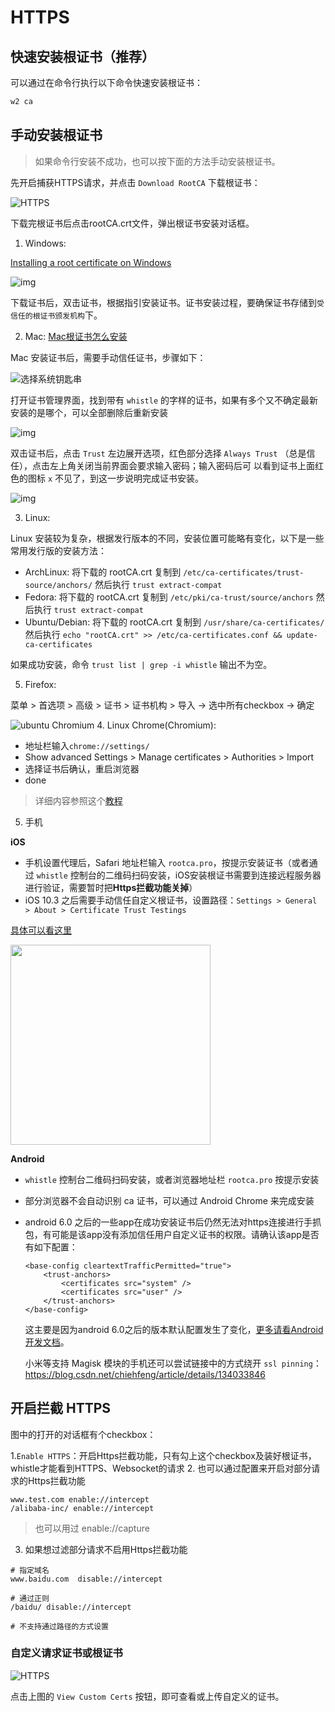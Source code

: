 # HTTPS

## 快速安装根证书（推荐）
可以通过在命令行执行以下命令快速安装根证书：
``` sh
w2 ca
```

## 手动安装根证书
> 如果命令行安装不成功，也可以按下面的方法手动安装根证书。

先开启捕获HTTPS请求，并点击 `Download RootCA` 下载根证书：

![HTTPS](https://github.com/user-attachments/assets/dd6f5bd2-122f-4247-bc23-cdc213c8c2f5)

下载完根证书后点击rootCA.crt文件，弹出根证书安装对话框。

1. Windows:

  [Installing a root certificate on Windows](https://msdn.microsoft.com/zh-cn/library/cc750534.aspx)

  ![img](../img/windows_rootca.jpeg)

  下载证书后，双击证书，根据指引安装证书。证书安装过程，要确保证书存储到`受信任的根证书颁发机构`下。
  
2. Mac: [Mac根证书怎么安装](http://zhidao.baidu.com/link?url=bQ8ZnDTxUIlqruQ56NYjBmwztWPlZtv9AIRazkoKeMsdpAq7mcwXOHQduRwmHV1M2hf143vqBxHzKb1tg0L03DJoj6XS109P8zBNF1E9uU_)

  Mac 安装证书后，需要手动信任证书，步骤如下：

 ![选择系统钥匙串](https://user-images.githubusercontent.com/11450939/62097992-3b001380-b2bb-11e9-878b-f19b8f38d176.png)

  打开证书管理界面，找到带有 `whistle` 的字样的证书，如果有多个又不确定最新安装的是哪个，可以全部删除后重新安装

  ![img](https://ae01.alicdn.com/kf/HTB1ZtoBdYsTMeJjSszh763GCFXai.png)

  双击证书后，点击 `Trust` 左边展开选项，红色部分选择 `Always Trust` （总是信任），点击左上角关闭当前界面会要求输入密码；输入密码后可
  以看到证书上面红色的图标 `x` 不见了，到这一步说明完成证书安装。

  ![img](https://ae01.alicdn.com/kf/HTB1UWItd8USMeJjy1zk761WmpXaT.png)
  
3. Linux:

  Linux 安装较为复杂，根据发行版本的不同，安装位置可能略有变化，以下是一些常用发行版的安装方法：
  
  - ArchLinux: 将下载的 rootCA.crt 复制到 `/etc/ca-certificates/trust-source/anchors/` 然后执行 `trust extract-compat`
  - Fedora: 将下载的 rootCA.crt 复制到 `/etc/pki/ca-trust/source/anchors` 然后执行 `trust extract-compat`
  - Ubuntu/Debian: 将下载的 rootCA.crt 复制到 `/usr/share/ca-certificates/` 然后执行 `echo "rootCA.crt" >> /etc/ca-certificates.conf && update-ca-certificates`
  
  如果成功安装，命令 `trust list | grep -i whistle` 输出不为空。

5. Firefox:

  菜单 > 首选项 > 高级 > 证书 > 证书机构 > 导入 -> 选中所有checkbox -> 确定
  
  ![ubuntu Chromium](https://cloud.githubusercontent.com/assets/16034964/20553721/9c3d1bda-b191-11e6-880f-9fd6976b95cc.png)
4. Linux Chrome(Chromium):
  * 地址栏输入`chrome://settings/`
  * Show advanced Settings > Manage certificates > Authorities > Import
  * 选择证书后确认，重启浏览器
  * done
  > 详细内容参照这个[教程](http://www.richud.com/wiki/Ubuntu_chrome_browser_import_self_signed_certificate)
5. 手机

  **iOS**
  * 手机设置代理后，Safari 地址栏输入 `rootca.pro`，按提示安装证书（或者通过 `whistle` 控制台的二维码扫码安装，iOS安装根证书需要到连接远程服务器进行验证，需要暂时把**Https拦截功能关掉**）
  * iOS 10.3 之后需要手动信任自定义根证书，设置路径：`Settings > General > About > Certificate Trust Testings`

  [具体可以看这里](http://www.neglectedpotential.com/2017/04/trusting-custom-root-certificates-on-ios-10-3/)

  <img src="../img/ios10.3_ca.PNG" width="320">

  **Android**
  * `whistle` 控制台二维码扫码安装，或者浏览器地址栏 `rootca.pro` 按提示安装
  * 部分浏览器不会自动识别 ca 证书，可以通过 Android Chrome 来完成安装
  * android 6.0 之后的一些app在成功安装证书后仍然无法对https连接进行手抓包，有可能是该app没有添加信任用户自定义证书的权限。请确认该app是否有如下配置：
    ```
    <base-config cleartextTrafficPermitted="true">
        <trust-anchors>
            <certificates src="system" />
            <certificates src="user" />
        </trust-anchors>
    </base-config>
    ```
    这主要是因为android 6.0之后的版本默认配置发生了变化，[更多请看Android开发文档](https://developer.android.com/training/articles/security-config#base-config)。

    小米等支持 Magisk 模块的手机还可以尝试链接中的方式绕开 `ssl pinning`：https://blog.csdn.net/chiehfeng/article/details/134033846 

## 开启拦截 HTTPS

图中的打开的对话框有个checkbox：

1.`Enable HTTPS`：开启Https拦截功能，只有勾上这个checkbox及装好根证书，whistle才能看到HTTPS、Websocket的请求
2. 也可以通过配置来开启对部分请求的Https拦截功能
  ```plain
  www.test.com enable://intercept
  /alibaba-inc/ enable://intercept
  ```
  > 也可以用过 enable://capture
3. 如果想过滤部分请求不启用Https拦截功能
  ```plain
  # 指定域名
  www.baidu.com  disable://intercept

  # 通过正则
  /baidu/ disable://intercept

  # 不支持通过路径的方式设置
  ```

### 自定义请求证书或根证书
![HTTPS](https://github.com/user-attachments/assets/dd6f5bd2-122f-4247-bc23-cdc213c8c2f5)

点击上图的 `View Custom Certs` 按钮，即可查看或上传自定义的证书。
